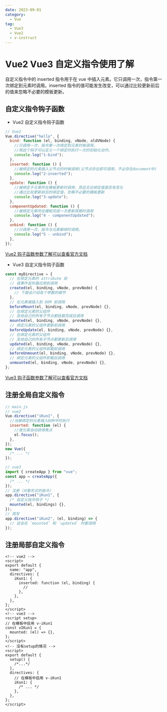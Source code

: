 ```yaml
---
date: 2023-09-01
category:
  - Vue
tag:
  - Vue3
  - Vue2
  - v-instruct
---
```


# Vue2 Vue3 自定义指令使用了解

自定义指令中的 inserted 指令用于在 vue 中插入元素。它只调用一次，指令第一次绑定到元素时调用。inserted 指令的值可能发生改变，可以通过比较更新前后的值来忽略不必要的模板更新。

<!-- more -->

## 自定义指令钩子函数

- Vue2 自定义指令钩子函数

```js
// Vue2
Vue.directive("hello", {
  bind: function (el, binding, vNode, oldVNode) {
    //只调用一次，指令第一次绑定到元素时候调用，
    //用这个钩子可以定义一个绑定时执行一次的初始化动作。
    console.log("1-bind");
  },
  inserted: function () {
    //被绑定的元素插入父节点的时候调用(父节点存在即可调用，不必存在document中)
    console.log("2-inserted");
  },
  update: function () {
    //被绑定于元素所在模板更新时调用，而且无论绑定值是否有变化
    //通过比较更新前后的绑定值，忽略不必要的模板更新
    console.log("3-update");
  },
  componentUpdated: function () {
    //被绑定元素所在模板完成一次更新周期时调用
    console.log("4 - componentUpdated");
  },
  unbind: function () {
    //只调用一次，指令与元素解绑时调用。
    console.log("5 - unbind");
  },
});
```

[Vue2 钩子函数参数了解可以查看官方文档](https://v2.cn.vuejs.org/v2/guide/custom-directive.html#%E9%92%A9%E5%AD%90%E5%87%BD%E6%95%B0%E5%8F%82%E6%95%B0)

- Vue3 自定义指令钩子函数

```js
const myDirective = {
  // 在绑定元素的 attribute 前
  // 或事件监听器应用前调用
  created(el, binding, vNode, prevNode) {
    // 下面会介绍各个参数的细节
  },
  // 在元素被插入到 DOM 前调用
  beforeMount(el, binding, vNode, prevNode) {},
  // 在绑定元素的父组件
  // 及他自己的所有子节点都挂载完成后调用
  mounted(el, binding, vNode, prevNode) {},
  // 绑定元素的父组件更新前调用
  beforeUpdate(el, binding, vNode, prevNode) {},
  // 在绑定元素的父组件
  // 及他自己的所有子节点都更新后调用
  updated(el, binding, vNode, prevNode) {},
  // 绑定元素的父组件卸载前调用
  beforeUnmount(el, binding, vNode, prevNode) {},
  // 绑定元素的父组件卸载后调用
  unmounted(el, binding, vNode, prevNode) {},
};
```

[Vue3 钩子函数参数了解可以查看官方文档](https://cn.vuejs.org/guide/reusability/custom-directives.html#directive-hooks)

## 注册全局自定义指令

```js
// main.js
// vue2
Vue.directive("iKun1", {
  //当被绑定的元素插入DOM中时执行
  inserted: function (el) {
    //使元素自动获得焦点
    el.focus();
  },
});
new Vue({
  /* ... */
});

// vue3
import { createApp } from "vue";
const app = createApp({
  /* ... */
});
// 注册（对象形式的指令）
app.directive("iKun1", {
  /* 自定义指令钩子 */
  mounted(el, bindings) {},
});
// 简写
app.directive("iKun2", (el, binding) => {
  // 这会在 `mounted` 和 `updated` 时都调用
});
```

## 注册局部自定义指令

```vue
<!-- vue2 -->
<script>
export default {
  name: "app",
  directives: {
    iKun1: {
      inserted: function (el, binding) {
        //
      },
    },
  },
};
</script>
<!-- vue3 -->
<script setup>
// 在模板中启用 v-iKun1
const vIKun1 = {
  mounted: (el) => {},
};
</script>
<!-- 没有setup的情况 -->
<script>
export default {
  setup() {
    /*...*/
  },
  directives: {
    // 在模板中启用 v-iKun1
    iKun1: {
      /* ... */
    },
  },
};
</script>
```

